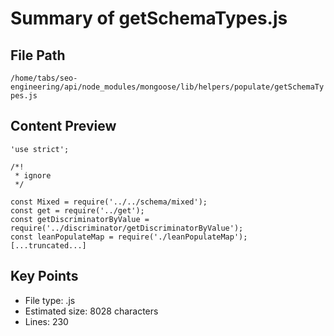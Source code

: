 # Summary of getSchemaTypes.js
  
## File Path
`/home/tabs/seo-engineering/api/node_modules/mongoose/lib/helpers/populate/getSchemaTypes.js`

## Content Preview
```
'use strict';

/*!
 * ignore
 */

const Mixed = require('../../schema/mixed');
const get = require('../get');
const getDiscriminatorByValue = require('../discriminator/getDiscriminatorByValue');
const leanPopulateMap = require('./leanPopulateMap');
[...truncated...]
```

## Key Points
- File type: .js
- Estimated size: 8028 characters
- Lines: 230
